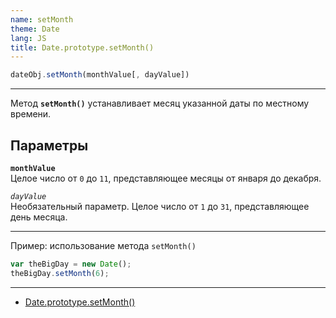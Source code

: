 ```yaml
---
name: setMonth
theme: Date
lang: JS
title: Date.prototype.setMonth()
---
```


```js
dateObj.setMonth(monthValue[, dayValue])
```

---

Метод **`setMonth()`** устанавливает месяц указанной даты по местному времени.

## Параметры

**`monthValue`**<br />
Целое число от `0` до `11`, представляющее месяцы от января до декабря.

_`dayValue`_<br />
Необязательный параметр. Целое число от `1` до `31`, представляющее день месяца.

---

Пример: использование метода `setMonth()`

```js
var theBigDay = new Date();
theBigDay.setMonth(6);
```

---

- [Date.prototype.setMonth()](https://developer.mozilla.org/ru/docs/Web/JavaScript/Reference/Global_Objects/Date/setMonth)
